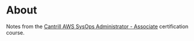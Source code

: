 # About

Notes from the [Cantrill AWS SysOps Administrator - Associate](https://learn.cantrill.io/p/aws-certified-sysops-administrator-associate) certification course.

